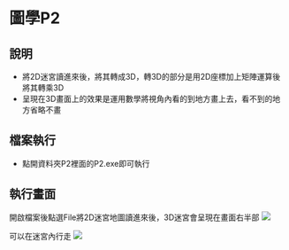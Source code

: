 # 圖學P2
## 說明
* 將2D迷宮讀進來後，將其轉成3D，轉3D的部分是用2D座標加上矩陣運算後將其轉乘3D
* 呈現在3D畫面上的效果是運用數學將視角內看的到地方畫上去，看不到的地方省略不畫
## 檔案執行
* 點開資料夾P2裡面的P2.exe即可執行
## 執行畫面
開啟檔案後點選File將2D迷宮地圖讀進來後，3D迷宮會呈現在畫面右半部
![](https://i.imgur.com/2LzpSog.png)

可以在迷宮內行走
![](https://i.imgur.com/UhyHuom.png)

